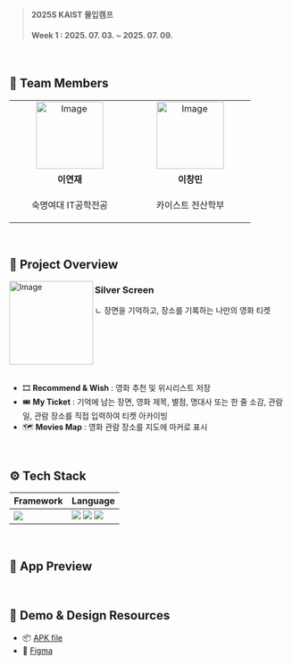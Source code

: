 > <h4>2025S KAIST 몰입캠프</h4>
> <h4>Week 1 : 2025. 07. 03. ~ 2025. 07. 09.</h4>

<br/>

## 👥 Team Members
<table>
    <tr>
      <td align="center" width="200">
        <a href="https://github.com/lyeonj">
          <img width="120" height="120" alt="Image" src="https://github.com/user-attachments/assets/20bb526c-e67b-4704-9182-7f5ed84c194e" />
          <br />
        </a>
      </td>
      <td align="center" width="200">
        <a href="https://github.com/chngmn">
          <img width="120" height="120" alt="Image" src="https://github.com/user-attachments/assets/20771cb6-a9f0-4648-87ac-f9e3268767e1" />
          <br />
        </a>
      </td>
    </tr>
    <tr>
      <td align="center">
        <b>이연재</b>
      </td>
      <td align="center">
        <b>이창민</b>
      </td>
    </tr>
  <tr>
    <td align="center">
      <p>숙명여대 IT공학전공</p>
    </td>
    <td align="center">
      <p>카이스트 전산학부</p>
    </td>
  </tr>
</table>

<br />

## 👀 Project Overview
<img align="left" width="150" height="150" alt="Image" src="https://github.com/user-attachments/assets/c19c07cc-ac2d-4c9e-821c-a0e9ba9c9af5" />

<h3>Silver Screen</h3>
ㄴ 장면을 기억하고, 장소를 기록하는 나만의 영화 티켓

<br clear="left" />
<br/>

- 🎞️ **Recommend & Wish** : 영화 추천 및 위시리스트 저장
- 🎟️ **My Ticket** : 기억에 남는 장면, 영화 제목, 별점, 명대사 또는 한 줄 소감, 관람일, 관람 장소를 직접 입력하여 티켓 아카이빙
- 🗺️ **Movies Map** : 영화 관람 장소를 지도에 마커로 표시

<br/>

## ⚙ Tech Stack
<table>
  <thead>
    <tr>
      <th>Framework</th>
      <th>Language</th>
    </tr>
  </thead>
  <tbody>
    <tr>
      <td>
        <img src="https://img.shields.io/badge/Android%20Studio-3DDC84?style=flat-square&logo=Android%20Studio&logoColor=white"/>
      </td>
      <td>
        <img src="https://img.shields.io/badge/Kotlin-7F52FF?style=flat-square&logo=Kotlin&logoColor=white"/>
        <img src="https://img.shields.io/badge/XML-005FAD?style=flat-square&logo=xml&logoColor=white"/>
        <img src="https://img.shields.io/badge/HTML5-E34F26?style=flat-square&logo=html5&logoColor=white"/>
      </td>
    </tr>
  </tbody>
</table>

<br />

## 📱 App Preview

<br />

## 🔗 Demo & Design Resources
- 📦 <a href="https://drive.google.com/file/d/1jpdcbpNA5zjxAn5izv7_0_v-gNW7Yd6M/view?usp=sharing">APK file</a>
- 🎨 <a href="https://www.figma.com/design/ofn0OsQJtWnXR6W8Tb5NP3/2025S-Madcamp-Week-1---Silver-Screen?node-id=0-1&t=WaG0kPPEFvBoc1GM-1">Figma</a>
